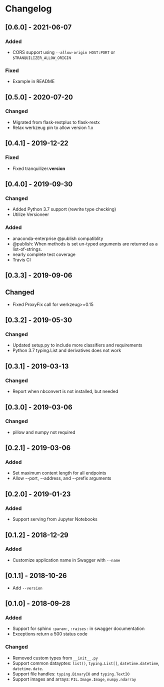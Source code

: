 # Changelog

## [0.6.0] - 2021-06-07
### Added
- CORS support using `--allow-origin HOST:PORT` or `$TRANQUILIZER_ALLOW_ORIGIN`

### Fixed
- Example in README

## [0.5.0] - 2020-07-20
### Changed
- Migrated from flask-restplus to flask-restx
- Relax werkzeug pin to allow version 1.x

## [0.4.1] - 2019-12-22
### Fixed
- Fixed tranquilizer.__version__

## [0.4.0] - 2019-09-30
### Changed
- Added Python 3.7 support (rewrite type checking)
- Utilize Versioneer

### Added
- anaconda-enterprise @publish compatiblity
- @publish: When methods is set un-typed arguments are returned
  as a list-of-strings.
- nearly complete test coverage
- Travis CI

## [0.3.3] - 2019-09-06
## Changed
- Fixed ProxyFix call for werkzeug>=0.15

## [0.3.2] - 2019-05-30
### Changed
- Updated setup.py to include more classifiers and requirements
- Python 3.7 typing.List and derivatives does not work

## [0.3.1] - 2019-03-13
### Changed
- Report when nbconvert is not installed, but needed

## [0.3.0] - 2019-03-06
### Changed
- pillow and numpy not required

## [0.2.1] - 2019-03-06
### Added
- Set maximum content length for all endpoints
- Allow --port, --address, and --prefix arguments

## [0.2.0] - 2019-01-23
### Added
- Support serving from Jupyter Notebooks

## [0.1.2] - 2018-12-29
### Added
- Customize application name in Swagger with `--name`

## [0.1.1] - 2018-10-26
- Add `--version`

## [0.1.0] - 2018-09-28
### Added
- Support for sphinx `:param:`, `:raises:` in swagger documentation
- Exceptions return a 500 status code

### Changed
- Removed custom types from `__init__.py`
- Support common datayptes: `list()`, `typing.List[]`, `datetime.datetime`, `datetime.date`.
- Support file handles: `typing.BinaryIO` and `typing.TextIO`
- Support images and arrays: `PIL.Image.Image`, `numpy.ndarray`
